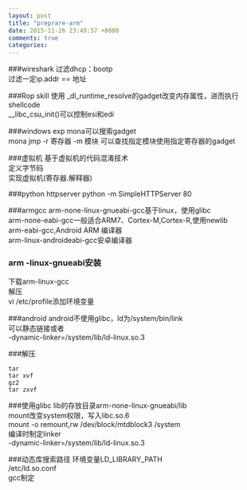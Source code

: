 ```yaml
---
layout: post
title: "preprare-arm"
date: 2015-11-26 23:49:57 +0800
comments: true
categories: 
---
```


###wireshark
过滤dhcp：bootp    
过滤一定ip.addr == 地址

###Rop skill
使用 _dl_runtime_resolve的gadget改变内存属性，进而执行shellcode  
__libc_csu_init()可以控制esi和edi

###windows exp
mona可以搜索gadget  
mona jmp -r 寄存器 -m 模块 可以查找指定模块使用指定寄存器的gadget

###虚拟机
基于虚拟机的代码混淆技术  
定义字节码  
实现虚拟机(寄存器.解释器)

###python httpserver
python -m SimpleHTTPServer 80  

###armgcc
arm-none-linux-gnueabi-gcc基于linux，使用glibc  
arm-none-eabi-gcc一般适合ARM7、Cortex-M,Cortex-R,使用newlib  
arm-eabi-gcc,Android ARM 编译器  
arm-linux-androideabi-gcc安卓编译器  

### arm -linux-gnueabi安装
下载arm-linux-gcc  
解压  
vi /etc/profile添加环境变量  

###android
android不使用glibc，ld为/system/bin/link  
可以静态链接或者  
-dynamic-linker=/system/lib/ld-linux.so.3


###解压

    tar 
    tar xvf
    gz2
    tar zxvf

###使用glibc
lib的存放目录arm-none-linux-gnueabi/lib  
mount改变system权限，写入libc.so.6  
mount -o remount,rw /dev/block/mtdblock3  /system  
编译时制定linker  
-dynamic-linker=/system/lib/ld-linux.so.3  

###动态库搜索路径
环境变量LD_LIBRARY_PATH  
/etc/ld.so.conf  
gcc制定  



